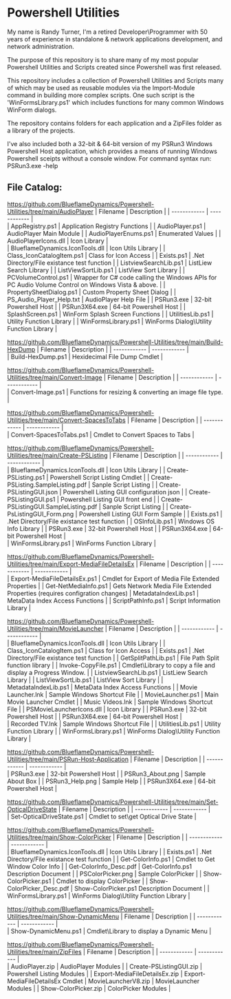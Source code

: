 # Powershell Utilities

My name is Randy Turner, I'm a retired Developer\Programmer with 50 years of experience in standalone & network applications development, and network administration.

The purpose of this repository is to share many of my most popular Powershell Utilities and Scripts
created since Powershell was first released.

This repository includes a collection of Powershell Utilities and Scripts many of which may be used
as reusable modules via the Import-Module command in building more complex scripts. One such script is
the 'WinFormsLibrary.ps1' which includes functions for many common Windows WinForm dialogs.

The repository contains folders for each application and a ZipFiles folder as a library of the projects.

I've also included both a 32-bit & 64-bit version of my PSRun3 Windows Powershell Host application, which provides a means of running Windows Powershell sceipts without a console window. For command syntax run: 
PSRun3.exe -help

## File Catalog:
https://github.com/BlueflameDynamics/Powershell-Utilities/tree/main/AudioPlayer
 | Filename     | Description  |
 | ------------ | ------------ |                                       
 | AppRegistry.ps1 | Application Registry Functions | 
 | AudioPlayer.ps1 | AudioPlayer Main Module | 
 | AudioPlayerEnums.ps1 | Enumerated Values | 
 | AudioPlayerIcons.dll | Icon Library |  
 | BlueflameDynamics.IconTools.dll | Icon Utils Library | 
 | Class_IconCatalogItem.ps1 | Class for Icon Access | 
 | Exists.ps1 | .Net Directory/File existance test function | 
 | ListviewSearchLib.ps1 | ListLiew Search Library | 
 | ListViewSortLib.ps1 | ListView Sort Library | 
 | PCVolumeControl.ps1 | Wrapper for C# code calling the Windows APIs for PC Audio Volume Control on Windows Vista & above. | 
 | PropertySheetDialog.ps1 | Custom Property Sheet Dialog | 
 | PS_Audio_Player_Help.txt | AudioPlayer Help File | 
 | PSRun3.exe | 32-bit Powershell Host | 
 | PSRun3X64.exe | 64-bit Powershell Host | 
 | SplashScreen.ps1 | WinForm Splash Screen Functions | 
 | UtilitiesLib.ps1 | Utility Function Library | 
 | WinFormsLibrary.ps1 | WinForms Dialog\Utility Function Library | 

https://github.com/BlueflameDynamics/Powershell-Utilities/tree/main/Build-HexDump
 | Filename     | Description  |
 | ------------ | ------------ |                                        
 | Build-HexDump.ps1 | Hexidecimal File Dump Cmdlet | 
                        
https://github.com/BlueflameDynamics/Powershell-Utilities/tree/main/Convert-Image
 | Filename     | Description  |
 | ------------ | ------------ |                                          
 | Convert-Image.ps1 | Functions for resizing & converting an image file type. | 
                        
https://github.com/BlueflameDynamics/Powershell-Utilities/tree/main/Convert-SpacesToTabs
 | Filename     | Description  |
 | ------------ | ------------ |                                   
 | Convert-SpacesToTabs.ps1 | Cmdlet to Convert Spaces to Tabs |
          
https://github.com/BlueflameDynamics/Powershell-Utilities/tree/main/Create-PSListing
 | Filename     | Description  |
 | ------------ | ------------ |                                       
 | BlueflameDynamics.IconTools.dll | Icon Utils Library |
 | Create-PSListing.ps1 | Powershell Script Listing Cmdlet |
 | Create-PSListing.SampleListing.pdf | Sanple Script Listing |
 | Create-PSListingGUI.json | Powershell Listing GUI configuration json | 
 | Create-PSListingGUI.ps1 | Powershell Listing GUI front end |
 | Create-PSListingGUI.SampleListing.pdf | Sanple Script Listing | 
 | Create-PsListingGUI_Form.png | Powershell Listing GUI Form Sample |
 | Exists.ps1 | .Net Directory/File existance test function | 
 | OSInfoLib.ps1 | Windows OS Info Library | 
 | PSRun3.exe | 32-bit Powershell Host | 
 | PSRun3X64.exe | 64-bit Powershell Host |  
 | WinFormsLibrary.ps1 | WinForms Function Library | 

https://github.com/BlueflameDynamics/Powershell-Utilities/tree/main/Export-MediaFileDetailsEx
 | Filename     | Description  |
 | ------------ | ------------ |                             
 | Export-MediaFileDetailsEx.ps1 | Cmdlet for Export of Media File Extended Properties |
 | Get-NetMediaInfo.ps1 | Gets Network Media File Extended Properties (requires configration changes)
 | MetadataIndexLib.ps1 | MetaData Index Access Functions |
 | ScriptPathInfo.ps1 | Script Information Library |

https://github.com/BlueflameDynamics/Powershell-Utilities/tree/main/MovieLauncher
 | Filename     | Description  |
 | ------------ | ------------ |                                          
 | BlueflameDynamics.IconTools.dll | Icon Utils Library | 
 | Class_IconCatalogItem.ps1 | Class for Icon Access |
 | Exists.ps1 | .Net Directory/File existance test function |
 | GetSplitPathLib.ps1 | File Path Split function library |
 | Invoke-CopyFile.ps1 | Cmdlet\Library to copy a file and display a Progress Window. |
 | ListviewSearchLib.ps1 | ListLiew Search Library | 
 | ListViewSortLib.ps1 | ListView Sort Library |
 | MetadataIndexLib.ps1 | MetaData Index Access Functions |
 | Movie Launcher.lnk | Sample Windows Shortcut File |
 | MovieLauncher.ps1 | Main Movie Launcher Cmdlet |
 | Music Videos.lnk | Sample Windows Shortcut File |
 | PSMovieLauncherIcons.dll | Icon Library |
 | PSRun3.exe | 32-bit Powershell Host | 
 | PSRun3X64.exe | 64-bit Powershell Host |  
 | Recorded TV.lnk | Sample Windows Shortcut File |
 | UtilitiesLib.ps1 | Utility Function Library | 
 | WinFormsLibrary.ps1 | WinForms Dialog\Utility Function Library |

https://github.com/BlueflameDynamics/Powershell-Utilities/tree/main/PSRun-Host-Application
 | Filename     | Description  |
 | ------------ | ------------ |                                
 | PSRun3.exe | 32-bit Powershell Host | 
 | PSRun3_About.png | Sample About Box |
 | PSRun3_Help.png | Sample Help |
 | PSRun3X64.exe | 64-bit Powershell Host | 
                                              
https://github.com/BlueflameDynamics/Powershell-Utilities/tree/main/Set-OpticalDriveState
 | Filename     | Description  |
 | ------------ | ------------ |                                  
 | Set-OpticalDriveState.ps1 | Cmdlet to set\get Optical Drive State |
        
https://github.com/BlueflameDynamics/Powershell-Utilities/tree/main/Show-ColorPicker
 | Filename     | Description  |
 | ------------ | ------------ |                                       
 | BlueflameDynamics.IconTools.dll | Icon Utils Library |
 | Exists.ps1 | .Net Directory/File existance test function |
 | Get-ColorInfo.ps1 | Cmdlet to Get Window Color Info | 
 | Get-ColorInfo_Desc.pdf | Get-ColorInfo.ps1 Description Document |
 | PSColorPicker.png | Sample ColorPicker |
 | Show-ColorPicker.ps1 | Cmdlet to display ColorPicker |
 | Show-ColorPicker_Desc.pdf | Show-ColorPicker.ps1 Description Document |
 | WinFormsLibrary.ps1 | WinForms Dialog\Utility Function Library |
                   
https://github.com/BlueflameDynamics/Powershell-Utilities/tree/main/Show-DynamicMenu
 | Filename     | Description  |
 | ------------ | ------------ |                                       
 | Show-DynamicMenu.ps1 | Cmdlet\Library to display a Dynamic Menu |
                  
https://github.com/BlueflameDynamics/Powershell-Utilities/tree/main/ZipFiles
 | Filename     | Description  |
 | ------------ | ------------ |                                               
 | AudioPlayer.zip | AudioPlayer Modules |
 | Create-PSListingGUI.zip | Powershell Listing Modules |
 | Export-MediaFileDetailsEx.zip | Export-MediaFileDetailsEx Cmdlet
 | MovieLauncherV8.zip | MovieLauncher Modules |
 | Show-ColorPicker.zip | ColorPicker Modules |




